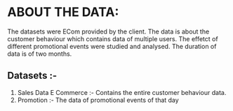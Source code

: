 # ABOUT THE DATA: 

The datasets were ECom provided by the client. The data is about the customer behaviour which contains data of multiple users. The effetct of different promotional events were studied and analysed. The duration of data is of two months.

## Datasets :- 
1. Sales Data E Commerce :- Contains the entire customer behaviour data.
2. Promotion :- The data of promotional events of that day
    
